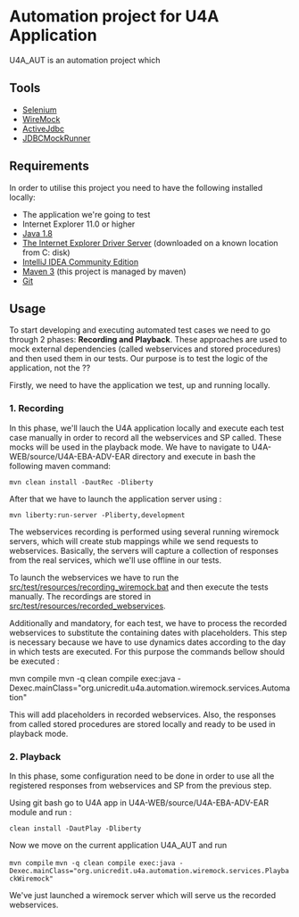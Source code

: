 # Automation project for U4A Application

U4A_AUT is an automation project which

## Tools

- [Selenium](https://www.seleniumhq.org)
- [WireMock](http://wiremock.org/)
- [ActiveJdbc](http://javalite.io/activejdbc)
- [JDBCMockRunner](http://mockrunner.github.io/)

## Requirements

In order to utilise this project you need to have the following installed locally:

- The application we're going to test
- Internet Explorer 11.0 or higher
- [Java 1.8](http://www.oracle.com/technetwork/pt/java/javase/downloads/jdk8-downloads-2133151.html)
- [The Internet Explorer Driver Server](https://goo.gl/PdgGmZ) (downloaded on a known location from C: disk)
- [IntelliJ IDEA Community Edition](https://www.jetbrains.com/idea/download/#section=windows)
- [Maven 3](https://maven.apache.org/download.cgi) (this project is managed by maven)
- [Git](https://git-scm.com/download/win)

## Usage

To start developing and executing automated test cases we need to go through 2 phases:  **Recording and Playback**.
These approaches are used to mock external dependencies (called webservices and stored procedures) and then used them in our tests. Our purpose
is to test the logic of the application, not the ??

 Firstly, we need to have the application we test, up and running locally.

### 1. Recording

In this phase, we'll lauch the U4A application locally and execute each test case manually in order to record all the webservices and SP called. These mocks will be used in the playback mode.
We have to navigate to U4A-WEB/source/U4A-EBA-ADV-EAR directory and execute in bash the following maven command:

   `mvn clean install -DautRec -Dliberty`

After that we have to launch the application server using :

   `mvn liberty:run-server -Pliberty,development`

The webservices recording is performed using several running wiremock servers, which will create stub mappings while we send requests to webservices. Basically,
the servers will capture a collection of responses from the real services, which we'll use offline in our tests.

To launch the webservices we have to run the [src/test/resources/recording_wiremock.bat](recording_wiremock.bat) and then execute the tests manually.
The recordings are stored in [src/test/resources/recorded_webservices](recorded_webservices).

Additionally and mandatory, for each test, we have to process the recorded webservices to substitute the containing dates with placeholders. This step is necessary because we have to
use dynamics dates according to the day in which tests are executed.
For this purpose the commands bellow should be executed :

mvn compile
mvn -q clean compile exec:java -Dexec.mainClass="org.unicredit.u4a.automation.wiremock.services.Automation"

This will add placeholders in recorded webservices.
Also, the responses from called stored procedures are stored locally and ready to be used in playback mode.

### 2. Playback

   In this phase, some configuration need to be done in order to use all the registered responses from webservices and SP from the previous step.

   Using git bash go to U4A app in U4A-WEB/source/U4A-EBA-ADV-EAR module and run :

   `clean install -DautPlay -Dliberty`

   Now we move on the current application U4A_AUT and run

   `mvn compile`
   `mvn -q clean compile exec:java -Dexec.mainClass="org.unicredit.u4a.automation.wiremock.services.PlaybackWiremock"`

   We've just launched a wiremock server which will serve us the recorded webservices.
















